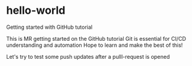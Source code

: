 # hello-world
Getting started with GitHub tutorial

This is MR getting started on the GitHub tutorial
Git is essential for CI/CD understanding and automation
Hope to learn and make the best of this!

Let's try to test some push updates after a pulll-request is opened
